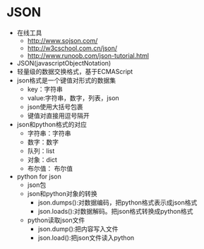 # JSON
- 在线工具
    - http://www.sojson.com/
    - http://w3cschool.com.cn/json/
    - http://www.runoob.com/json-tutorial.html
- JSON(javascriptObjectNotation)
- 轻量级的数据交换格式，基于ECMAScript
- json格式是一个键值对形式的数据集
    - key：字符串
    - value:字符串，数字，列表，json
    - json使用大括号包裹
    - 键值对直接用逗号隔开
- json和python格式的对应
    - 字符串：字符串
    - 数字：数字
    - 队列：list
    - 对象：dict
    - 布尔值： 布尔值
- python for json
    - json包
    - json和python对象的转换
        - json.dumps():对数据编码，把python格式表示成json格式
        - json.loads():对数据解码。把json格式转换成python格式
    - python读取json文件
        - json.dump():把内容写入文件
        - json.load():把json文件读入python